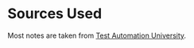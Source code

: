 # Sources Used

Most notes are taken from [Test Automation University](https://testautomationu.applitools.com/performance-and-load-testing/chapter1.html).

